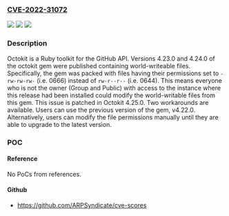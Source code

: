 ### [CVE-2022-31072](https://cve.mitre.org/cgi-bin/cvename.cgi?name=CVE-2022-31072)
![](https://img.shields.io/static/v1?label=Product&message=octokit.rb&color=blue)
![](https://img.shields.io/static/v1?label=Version&message=n%2Fa&color=blue)
![](https://img.shields.io/static/v1?label=Vulnerability&message=CWE-276%3A%20Incorrect%20Default%20Permissions&color=brighgreen)

### Description

Octokit is a Ruby toolkit for the GitHub API. Versions 4.23.0 and 4.24.0 of the octokit gem were published containing world-writeable files. Specifically, the gem was packed with files having their permissions set to `-rw-rw-rw-` (i.e. 0666) instead of `rw-r--r--` (i.e. 0644). This means everyone who is not the owner (Group and Public) with access to the instance where this release had been installed could modify the world-writable files from this gem. This issue is patched in Octokit 4.25.0. Two workarounds are available. Users can use the previous version of the gem, v4.22.0. Alternatively, users can modify the file permissions manually until they are able to upgrade to the latest version.

### POC

#### Reference
No PoCs from references.

#### Github
- https://github.com/ARPSyndicate/cve-scores

